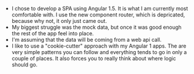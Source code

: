 * I chose to develop a SPA using Angular 1.5. It is what I am currently most comfortable with. I use the new component router, which is depricated, because why not, it only just came out.
* My biggest struggle was the mock data, but once it was good enough the rest of the app feel into place.
* I'm assuming that the data will be coming from a web api call.
* I like to use a "cookie-cutter" approach with my Angular 1 apps. The are very simple patterns you can follow and everything tends to go in only a couple of places. It also forces you to really think about where logic should go.